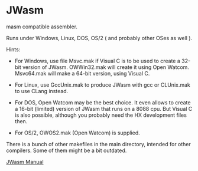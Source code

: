 # JWasm
masm compatible assembler.

Runs under Windows, Linux, DOS, OS/2 ( and probably other OSes as well ).

Hints:

- For Windows, use file Msvc.mak if Visual C is to be used to create a 32-bit version of JWasm. OWWin32.mak will create it using Open Watcom. Msvc64.mak will make a 64-bit version, using Visual C.

- For Linux, use GccUnix.mak to produce JWasm with gcc or CLUnix.mak to use CLang instead.

- For DOS, Open Watcom may be the best choice. It even allows to create a 16-bit (limited) version of JWasm that runs on a 8088 cpu. But Visual C is also possible, although you probably need the HX development files then.

- For OS/2, OWOS2.mak (Open Watcom) is supplied.

There is a bunch of other makefiles in the main directory, intended for other compilers. Some of them might be a bit outdated.

[JWasm Manual](https://Baron-von-Riedesel.github.io/JWasm/Html/Manual.html)
